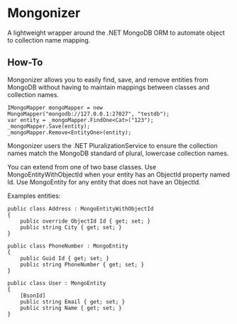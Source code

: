 # Mongonizer
A lightweight wrapper around the .NET MongoDB ORM to automate object to collection name mapping.

## How-To

Mongonizer allows you to easily find, save, and remove entities from MongoDB without having to maintain mappings between classes and collection names.
```
IMongoMapper mongoMapper = new MongoMapper("mongodb://127.0.0.1:27027", "testdb");
var entity = _mongoMapper.FindOne<Cat>("123");
_mongoMapper.Save(entity);
_mongoMapper.Remove<EntityOne>(entity);
```

Mongonizer users the .NET PluralizationService to ensure the collection names match the MongoDB standard of plural, lowercase collection names.

You can extend from one of two base classes. Use MongoEntityWithObjectId when your entity has an ObjectId property named Id. Use MongoEntity for any entity that does not have an ObjectId.

Examples entities:
```
public class Address : MongoEntityWithObjectId
{
    public override ObjectId Id { get; set; }
    public string City { get; set; }
}

public class PhoneNumber : MongoEntity
{
    public Guid Id { get; set; }
    public string PhoneNumber { get; set; }
}

public class User : MongoEntity
{
    [BsonId]
    public string Email { get; set; }
    public string Name { get; set; }
}
```

